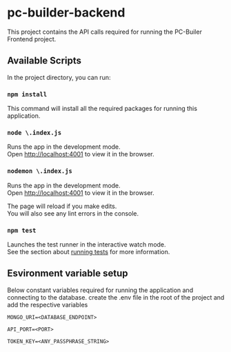 # pc-builder-backend
This project contains the API calls required for running the PC-Builer Frontend project.

## Available Scripts

In the project directory, you can run:

### `npm install`

This command will install all the required packages for running this application.


### `node \.index.js`

Runs the app in the development mode.\
Open [http://localhost:4001](http://localhost:4001) to view it in the browser.


### `nodemon \.index.js`

Runs the app in the development mode.\
Open [http://localhost:4001](http://localhost:4001) to view it in the browser.

The page will reload if you make edits.\
You will also see any lint errors in the console.


### `npm test`

Launches the test runner in the interactive watch mode.\
See the section about [running tests](https://facebook.github.io/create-react-app/docs/running-tests) for more information.

## Esvironment variable setup

Below constant variables required for running the application and connecting to the database. create the .env file in the 
root of the project and add the respective variables

`MONGO_URI=<DATABASE_ENDPOINT>`

`API_PORT=<PORT>`

`TOKEN_KEY=<ANY_PASSPHRASE_STRING>`
